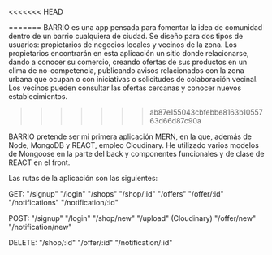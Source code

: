 <<<<<<< HEAD
<!-- BARRIO es una app pensada para fomentar la idea de comunidad dentro de un barrio cualquiera de ciudad. Se diseño para dos tipos de usuarios: propietarios de negocios locales y vecinos de la zona. Los propietarios encontrarán en esta aplicación un sitio donde relacionarse, dando a conocer su comercio, creando ofertas de sus productos en un clima de no-competencia, publicando avisos relacionados con la zona urbana que ocupan o con iniciativas o solicitudes de colaboración vecinal. Los vecinos pueden consultar las ofertas cercanas y conocer nuevos establecimientos.

BARRIO pretende ser mi primera aplicación MERN, en la que, además de Node, MongoDB y REACT, empleo Cloudinary. He utilizado varios modelos de Mongoose en la parte del back y componentes funcionales y de clase de REACT en el front.

Las rutas de la aplicación son las siguientes:

GET: "/signup" "/login" "/shops" "/shop/:id" "/offers" "/offer/:id" "/notifications" "/notification/:id"

POST: "/signup" "/login" "/shop/new" "/upload" (Cloudinary) "/offer/new" "/notification/new"

DELETE: "/shop/:id" "/offer/:id" "/notification/:id" -->

=======
BARRIO es una app pensada para fomentar la idea de comunidad dentro de un barrio cualquiera de ciudad. Se diseño para dos tipos de usuarios: propietarios de negocios locales y vecinos de la zona. Los propietarios encontrarán en esta aplicación un sitio donde relacionarse, dando a conocer su comercio, creando ofertas de sus productos en un clima de no-competencia, publicando avisos relacionados con la zona urbana que ocupan o con iniciativas o solicitudes de colaboración vecinal. Los vecinos pueden consultar las ofertas cercanas y conocer nuevos establecimientos.
>>>>>>> ab87e155043cbfebbe8163b1055763d66d87c90a

BARRIO pretende ser mi primera aplicación MERN, en la que, además de Node, MongoDB y REACT, empleo Cloudinary. He utilizado varios modelos de Mongoose en la parte del back y componentes funcionales y de clase de REACT en el front. 


Las rutas de la aplicación son las siguientes:


GET:   "/signup"
       "/login"
       "/shops"
       "/shop/:id"
       "/offers"
       "/offer/:id"
       "/notifications"
       "/notification/:id"
       
       
POST:  "/signup"
       "/login"
       "/shop/new"
       "/upload" (Cloudinary)
       "/offer/new"
       "/notification/new"
       
DELETE: "/shop/:id"
        "/offer/:id"
        "/notification/:id"
       
